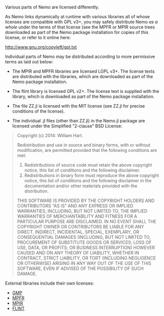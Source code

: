 Various parts of Nemo are licensed differently. 

As Nemo links dynamically at runtime with various libraries all of whose licenses are compatible with GPL v3+, you may safely distribute Nemo *as a whole* under the terms of that license (see the MPFR or MPIR source trees downloaded as part of the Nemo package installation for copies of this license, or refer to it online here: 

http://www.gnu.org/copyleft/gpl.txt

Individual parts of Nemo may be distributed according to more permissive terms as laid out below:

* The MPIR and MPFR libraries are licensed LGPL v3+. The license texts are distributed with the libraries, which are downloaded as part of the Nemo package installation.

* The flint library is licensed GPL v2+. The license text is supplied with the library, which is downloaded as part of the Nemo package installation.

* The file ZZ.jl is licensed with the MIT license (see ZZ.jl for precise conditions of the license).

* The individual .jl files (other than ZZ.jl) in the Nemo.jl package are licensed under the Simplified "2-clause" BSD License:

> Copyright (c) 2014: William Hart.
>
> Redistribution and use in source and binary forms, with or without
> modification, are permitted provided that the following conditions are
> met:
>
> 1. Redistributions of source code must retain the above copyright
>    notice, this list of conditions and the following disclaimer.
> 2. Redistributions in binary form must reproduce the above copyright
>    notice, this list of conditions and the following disclaimer in the
>    documentation and/or other materials provided with the distribution.
>
> THIS SOFTWARE IS PROVIDED BY THE COPYRIGHT HOLDERS AND CONTRIBUTORS
> "AS IS" AND ANY EXPRESS OR IMPLIED WARRANTIES, INCLUDING, BUT NOT
> LIMITED TO, THE IMPLIED WARRANTIES OF MERCHANTABILITY AND FITNESS FOR
> A PARTICULAR PURPOSE ARE DISCLAIMED. IN NO EVENT SHALL THE COPYRIGHT
> OWNER OR CONTRIBUTORS BE LIABLE FOR ANY DIRECT, INDIRECT, INCIDENTAL,
> SPECIAL, EXEMPLARY, OR CONSEQUENTIAL DAMAGES (INCLUDING, BUT NOT
> LIMITED TO, PROCUREMENT OF SUBSTITUTE GOODS OR SERVICES; LOSS OF USE,
> DATA, OR PROFITS; OR BUSINESS INTERRUPTION) HOWEVER CAUSED AND ON ANY
> THEORY OF LIABILITY, WHETHER IN CONTRACT, STRICT LIABILITY, OR TORT
> (INCLUDING NEGLIGENCE OR OTHERWISE) ARISING IN ANY WAY OUT OF THE USE
> OF THIS SOFTWARE, EVEN IF ADVISED OF THE POSSIBILITY OF SUCH DAMAGE.

External libraries include their own licenses:

- [GMP](http://gmplib.org/manual/Copying.html#Copying)
- [MPFR](http://www.mpfr.org/mpfr-current/mpfr.html#Copying)
- [MPIR](http://mpir.org/)
- [FLINT](http://flintlib.org/)

